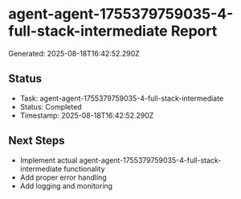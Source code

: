 # agent-agent-1755379759035-4-full-stack-intermediate Report

Generated: 2025-08-18T16:42:52.290Z

## Status
- Task: agent-agent-1755379759035-4-full-stack-intermediate
- Status: Completed
- Timestamp: 2025-08-18T16:42:52.290Z

## Next Steps
- Implement actual agent-agent-1755379759035-4-full-stack-intermediate functionality
- Add proper error handling
- Add logging and monitoring
